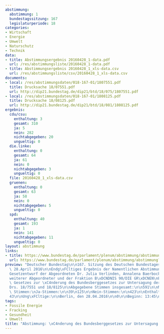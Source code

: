 ```yaml
---
abstimmung:
  abstimmung: 1
  bundestagssitzung: 167
  legislaturperiode: 18
categories:
- Wirtschaft
- Energie
- Umwelt
- Naturschutz
- Technik
data:
- title: Abstimmungsergebnis 20160428_1-data.pdf
  url: /res/abstimmungsliste/20160428_1-data.pdf
- title: Abstimmungsergebnis 20160428_1_xls-data.csv
  url: /res/abstimmungsliste/csv/20160428_1_xls-data.csv
documents:
- local: /res/abstimmungsdaten/018-167-01/1807551.pdf
  title: Drucksache 18/07551.pdf
  url: http://dip21.bundestag.de/dip21/btd/18/075/1807551.pdf
- local: /res/abstimmungsdaten/018-167-01/1808125.pdf
  title: Drucksache 18/08125.pdf
  url: http://dip21.bundestag.de/dip21/btd/18/081/1808125.pdf
ergebnis:
  cdu/csu:
    enthaltung: 3
    gesamt: 310
    ja: 5
    nein: 282
    nichtabgegeben: 20
    ungueltig: 0
  die.linke:
    enthaltung: 0
    gesamt: 64
    ja: 61
    nein: 0
    nichtabgegeben: 3
    ungueltig: 0
  file: 20160428_1_xls-data.csv
  gruenen:
    enthaltung: 0
    gesamt: 63
    ja: 58
    nein: 0
    nichtabgegeben: 5
    ungueltig: 0
  spd:
    enthaltung: 40
    gesamt: 193
    ja: 1
    nein: 141
    nichtabgegeben: 11
    ungueltig: 0
layout: abstimmung
links:
- title: https://www.bundestag.de/parlament/plenum/abstimmung/abstimmung?id=392
  url: https://www.bundestag.de/parlament/plenum/abstimmung/abstimmung?id=392
preview: "Deutscher Bundestag\n\n167. Sitzung des Deutschen Bundestages\nam Donnerstag,\
  \ 28.April 2016\n\nEndg\xFCltiges Ergebnis der Namentlichen Abstimmung Nr. 1\n\n\
  Gesetzentwurf der Abgeordneten Dr. Julia Verlinden, Annalena Baerbock, Peter Meiwald,\n\
  weiterer Abgeordneter und der Fraktion B\xDCNDNIS 90/DIE GR\xDCNEN\nEntwurf eines\
  \ Gesetzes zur \xC4nderung des Bundesberggesetzes zur Untersagung der\nFracking-Technik\n\
  Drs. 18/7551 und 18/8125\n\nAbgegebene Stimmen insgesamt:\n\n591\n\nNicht abgegebene\
  \ Stimmen:\nJa-Stimmen:\n\n39\n125\n\nNein-Stimmen:\n\n423\n\nEnthaltungen:\n\n\
  43\n\nUng\xFCltige:\n\nBerlin, den 28.04.2016\n\n0\n\nBeginn: 13:45\nEnde: 13:47\n"
tags:
- Fossile Energie
- Fracking
- Gesundheit
- Umwelt
title: "Abstimmung: \xC4nderung des Bundesberggesetzes zur Untersagung der Fracking-Technik"
---
```

